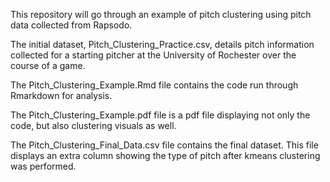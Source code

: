 This repository will go through an example of pitch clustering using pitch data collected from Rapsodo. 

The initial dataset, Pitch_Clustering_Practice.csv, details pitch information collected for a starting pitcher at the University of Rochester over the course of a game. 

The Pitch_Clustering_Example.Rmd file contains the code run through Rmarkdown for analysis.

The Pitch_Clustering_Example.pdf file is a pdf file displaying not only the code, but also clustering visuals as well. 

The Pitch_Clustering_Final_Data.csv file contains the final dataset. This file displays an extra column showing the type of pitch after kmeans clustering was performed.


